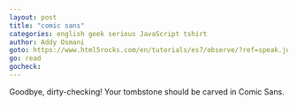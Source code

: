 ```yaml
---
layout: post
title: "comic sans"
categories: english geek serious JavaScript tshirt
author: Addy Osmani
goto: https://www.html5rocks.com/en/tutorials/es7/observe/?ref=speak.junglestar.org
go: read
gocheck:  
---
```

Goodbye, dirty-checking! Your tombstone should be carved in Comic Sans.
